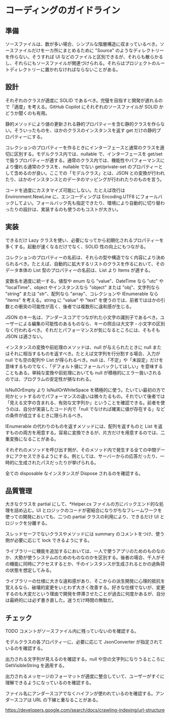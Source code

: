 ﻿# コーディングのガイドライン

## 準備

ソースファイルは、数が多い場合、シンプルな階層構造に収まっているべき。ソースファイルだけを一カ所にまとめるために "Source" のようなディレクトリーを作らない。そうすれば UI などのファイルと区別できるが、それらも散らかるし、それらにもソースファイルが関連づけられる。それらはプロジェクトのルートディレクトリーに置かれなければならないことがある。

## 設計

それぞれのクラスが適度に SOLID であるべき。完璧を目指すと開発が遅れるので「適度」を考える。GitHub Copilot にそれぞれのソースファイルが SOLID かどうか聞くのも有用。

静的メソッドにより値の更新される静的プロパティーを含む静的クラスを作らない。そういったものを、ほかのクラスのインスタンスを返す get だけの静的プロパティーにする。

コレクションのプロパティーを作るときにインターフェースと通常のクラスを適切に区別する。モデルクラス内では、nullable で、インターフェースを get/set で扱うプロパティーが適する。通常のクラス内では、機能性やパフォーマンスにより優れる通常のクラスを、nullable でない get/private-set のプロパティーとして含めるのが良い。ここでの「モデルクラス」とは、JSON との変換が行われたり、ほかのインスタンスとのデータのマッピングが行われたりのものを言う。

コードを過度にカスタマイズ可能にしない。たとえば改行は Environment.NewLine に、エンコーディングは Encoding.UTF8 にフォールバックしてよい。フォールバック先も指定できたり、環境により自動的に切り替わったりの設計は、実装するのも使うのもコストが大きい。

## 実装

できるだけ Lazy クラスを使い、必要になってから初期化されるプロパティーを多くする。起動が速くなるだけでなく、SOLID 性の向上にもつながる。

コレクションのプロパティーの名前は、それらの型や構造でなく内容により決められるべき。たとえば、自動的に拡大するリストのクラスを作るにおいて、そのデータ本体の List 型のプロパティーの名前は、List より Items が適する。

変数名を適度に統一する。値型や enum なら "value"、DateTime なら "utc" や "localTime"、object やインスタンスなら "object" または "obj"、文字列なら "string" または "str"、配列なら "array"、コレクションや IEnumerable なら "items" を考える。string に "value" や "text" を使うのでは、前者ではほかの引数との衝突の可能性が高く、後者では複数形に違和感が生じる。

JSON のキー名は、アンダースコアでつながれた小文字の識別子であるべき。ユーザーによる編集の可能性のあるものなら、キーの照合は大文字・小文字の区別なく行われるべき。それだとパフォーマンスが気になるところには、そもそも JSON は適さない。

インスタンスの変換や前処理のメソッドは、null が与えられたときに null またはそれに相当するものを返すべき。たとえば文字列を行分割する場合、入力が null でも空の配列や List が得られるべき。null は、「不定」や「未設定」だけを意味するものでなく、「デフォルト値にフォールバックしてほしい」を意味することもある。単純な変換や前処理においても null が積極的にエラー扱いされるのでは、プログラムの安定性が損なわれる。

IsNullOrEmpty より IsNullOrWhiteSpace を積極的に使う。たいてい最初の方で何かヒットするのでパフォーマンスの違いは微々たるもの。それでいて後者では「見える文字の含まれる、有効な文字列か」ということを確認できる。前者を使うのは、自分が実装したコード内で「null でなければ確実に値が存在する」などの条件が成立するときに限られるべき。

IEnumerable の代わりのものを返すメソッドには、配列を返すものと List を返すものの両方を用意する。容易に変換できるが、片方だけを用意するのでは、二重変換になることがある。

それぞれのメソッドを呼び出す側が、そのメソッド内で発生する全ての中間データにアクセスできるようにする。例としては、サーバーからの応答だったり、一時的に生成されたパスだったりが挙げられる。

全ての disposable なインスタンスが Dispose されるのを確認する。

## 品質管理

大きなクラスを partial にして、*Helper.cs ファイルの方にバックエンド的な処理を詰め込む。UI とロジックのコードが密結合になりがちなフレームワークを使っての開発においても、二つの partial クラスの利用により、できるだけ UI とロジックを分離する。

スレッドセーフでないクラスやメソッドには summary のコメントをつけ、使う側が必要に応じて lock できるようにする。

ライブラリーに機能を追加するにおいては、一人で使うアプリのためのものなのか、大勢が使うシステムのためのものなのかを区別する。後者の場合、千人がその機能に同時にアクセスするとか、千のインスタンスが生成されるとかの過負荷の状態を想定してみる。

ライブラリーの仕様に大きな違和感があり、そこからの派生開発に心理的抵抗を覚えるなら、破壊的変更をいとわず大きく改善する。好きな仕様でないが、変更するのも大変だという理由で開発を停滞させたことが過去に何度かあるが、自分は最終的には必ず書き直した。迷うだけ時間の無駄だ。

## チェック

TODO コメントがソースファイル内に残っていないのを確認する。

モデルクラスの各プロパティーに、必要に応じて JsonConverter が指定されているのを確認する。

出力される文字列が見えるのを確認する。null や空の文字列になりうるところに GetVisibleString を適用する。

出力されるメッセージのフォーマットが適度に整合していて、ユーザーがすぐに理解できるようになっているのを確認する。

ファイル名にアンダースコアでなくハイフンが使われているのを確認する。アンダースコアは URL の下線と重なることがある。

https://developers.google.com/search/docs/crawling-indexing/url-structure
